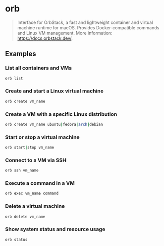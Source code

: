 # orb

> Interface for OrbStack, a fast and lightweight container and virtual machine runtime for macOS. Provides Docker-compatible commands and Linux VM management. More information: <https://docs.orbstack.dev/>.

## Examples

### List all containers and VMs

```bash
orb list
```

### Create and start a Linux virtual machine

```bash
orb create vm_name
```

### Create a VM with a specific Linux distribution

```bash
orb create vm_name ubuntu|fedora|arch|debian
```

### Start or stop a virtual machine

```bash
orb start|stop vm_name
```

### Connect to a VM via SSH

```bash
orb ssh vm_name
```

### Execute a command in a VM

```bash
orb exec vm_name command
```

### Delete a virtual machine

```bash
orb delete vm_name
```

### Show system status and resource usage

```bash
orb status
```
